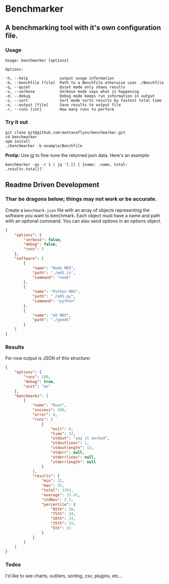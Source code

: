 # Benchmarker
## A benchmarking tool with it's own configuration file.  

### Usage

    Usage: benchmarker [options]

    Options:

    -h, --help              output usage information
    -b, --benchfile [file]  Path to a Benchfile otherwise uses ./Benchfile
    -q, --quiet             Quiet mode only shows results
    -v, --verbose           Verbose mode says what is happening
    -d, --debug             Debug mode keeps run information in output
    -s, --sort              Sort mode sorts results by fastest total time
    -o, --output [file]     Save results to output file
    -r, --runs [int]        How many runs to perform

### Try it out

```shell
git clone git@github.com:montanaflynn/benchmarker.git
cd benchmarker
npm install
./benchmarker -b example/Benchfile
```

__Protip:__ Use [jq](http://stedolan.github.io/jq/) to fine-tune the returned json data. Here's an example:

```shell
benchmarker -qs -r 1 | jq '[.[] | {name: .name, total: .results.total}]'
```

## Readme Driven Development
### Thar be dragons below; things may not work or be accurate.

Create a `benchmark.json` file with an array of objects representing the software you want to benchmark. Each object must have a name and path with an optional command. You can also send options in an options object.

```json
{
    "options": {
        "verbose": false,
        "debug": false,
        "runs": 5
    },
    "software": [
        {
            "name": "Node MD5",
            "path": "./md5.js",
            "command": "node"
        },
        {
            "name": "Python MD5",
            "path": "./md5.py",
            "command": "python"
        },
        {
            "name": "GO MD5",
            "path": "./gomd5"
        }
    ]
}
```

### Results

For now output is JSON of this structure:

```json
{
    "options": {
        "runs": 100,
        "debug": true,
        "unit": "ms"
    },
    "benchmarks": [
        {
            "name": "Rust",
            "success": 100,
            "error": 0,
            "runs": [
                {
                    "exit": 0,
                    "time": 32,
                    "stdout": "yay it worked",
                    "stdoutlines": 1,
                    "stdoutlength": 13,
                    "stderr": null,
                    "stderrlines": null,
                    "stderrlength": null
                }
            ],
            "results": {
                "min": 32,
                "max": 55,
                "total": 3391,
                "average": 33.91,
                "stdDev": 2.7,
                "percentile": {
                    "95th": 38,
                    "75th": 34,
                    "50th": 33,
                    "25th": 32,
                    "5th": 33
                }
            }
        }
    ]
}
```

### Todos

I'd like to see charts, outliers, sorting, csv, plugins, etc...
